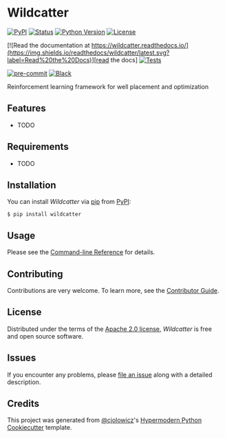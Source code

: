 # Wildcatter

[![PyPI](https://img.shields.io/pypi/v/wildcatter.svg)][pypi_]
[![Status](https://img.shields.io/pypi/status/wildcatter.svg)][status]
[![Python Version](https://img.shields.io/pypi/pyversions/wildcatter)][python version]
[![License](https://img.shields.io/pypi/l/wildcatter)][license]

[![Read the documentation at https://wildcatter.readthedocs.io/](https://img.shields.io/readthedocs/wildcatter/latest.svg?label=Read%20the%20Docs)][read the docs]
[![Tests](https://github.com/{{cookiecutter.github_user}}/{{cookiecutter.project_name}}/workflows/Tests/badge.svg)][tests]

[![pre-commit](https://img.shields.io/badge/pre--commit-enabled-brightgreen?logo=pre-commit&logoColor=white)][pre-commit]
[![Black](https://img.shields.io/badge/code%20style-black-000000.svg)][black]

[pypi_]: https://pypi.org/project/wildcatter/
[status]: https://pypi.org/project/wildcatter/
[python version]: https://pypi.org/project/wildcatter
[read the docs]: https://wildcatter.readthedocs.io/
[tests]: https://github.com/GeoML-SIG/wildcatter/actions?workflow=Tests
[pre-commit]: https://github.com/pre-commit/pre-commit
[black]: https://github.com/psf/black

Reinforcement learning framework for well placement and optimization

## Features

- TODO

## Requirements

- TODO

## Installation

You can install _Wildcatter_ via [pip] from [PyPI]:

```console
$ pip install wildcatter
```

## Usage

Please see the [Command-line Reference] for details.

## Contributing

Contributions are very welcome.
To learn more, see the [Contributor Guide].

## License

Distributed under the terms of the [Apache 2.0 license][license],
_Wildcatter_ is free and open source software.

## Issues

If you encounter any problems,
please [file an issue] along with a detailed description.

## Credits

This project was generated from [@cjolowicz]'s [Hypermodern Python Cookiecutter] template.

[@cjolowicz]: https://github.com/cjolowicz
[pypi]: https://pypi.org/
[hypermodern python cookiecutter]: https://github.com/cjolowicz/cookiecutter-hypermodern-python
[file an issue]: https://github.com/GeoML-SIG/wildcatter/issues
[pip]: https://pip.pypa.io/

<!-- github-only -->

[license]: https://github.com/GeoML-SIG/wildcatter/blob/main/LICENSE
[contributor guide]: https://github.com/GeoML-SIG/wildcatter/blob/main/CONTRIBUTING.md
[command-line reference]: https://wildcatter.readthedocs.io/en/latest/usage.html
